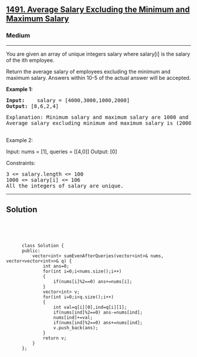 
<h2><a href="https://leetcode.com/problems/average-salary-excluding-the-minimum-and-maximum-salary/description/">1491. Average Salary Excluding the Minimum and Maximum Salary</a></h2>
<h3>Medium</h3>
<hr>
<div><p>
You are given an array of unique integers salary where salary[i] is the salary of the ith employee.

Return the average salary of employees excluding the minimum and maximum salary. Answers within 10-5 of the actual answer will be accepted.
</p>


<p><strong>Example 1:</strong></p>
<pre><strong>Input:</strong>    salary = [4000,3000,1000,2000]
<strong>Output:</strong> [8,6,2,4]
</pre>
<pre>
Explanation: Minimum salary and maximum salary are 1000 and 4000 respectively.
Average salary excluding minimum and maximum salary is (2000+3000) / 2 = 2500
  </pre>
  
Example 2:

Input: nums = [1], queries = [[4,0]]
Output: [0]
 

Constraints:
<pre>
3 <= salary.length <= 100
1000 <= salary[i] <= 106
All the integers of salary are unique.
</pre>
<hr>
 <h2><strong><b>Solution</b></strong></h2>
 <br>
 <pre>
 
          class Solution {
          public:
              vector<int> sumEvenAfterQueries(vector<int>& nums, vector<vector<int>>& q) {
                  int ans=0;
                  for(int i=0;i<nums.size();i++)
                  {
                      if(nums[i]%2==0) ans+=nums[i];
                  }
                  vector<int> v;
                  for(int i=0;i<q.size();i++)
                  {
                      int val=q[i][0],ind=q[i][1];
                      if(nums[ind]%2==0) ans-=nums[ind];
                      nums[ind]+=val;
                      if(nums[ind]%2==0) ans+=nums[ind];
                      v.push_back(ans);
                  }
                  return v;
              }
          };
          
 </pre>

